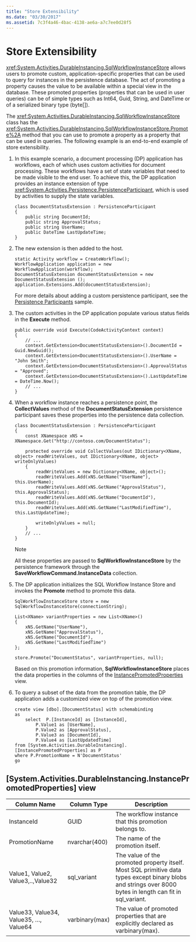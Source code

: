 ```yaml
---
title: "Store Extensibility"
ms.date: "03/30/2017"
ms.assetid: 7c3f4a46-4bac-4138-ae6a-a7c7ee0d28f5
---
```

# Store Extensibility
<xref:System.Activities.DurableInstancing.SqlWorkflowInstanceStore> allows users to promote custom, application-specific properties that can be used to query for instances in the persistence database. The act of promoting a property causes the value to be available within a special view in the database. These promoted properties (properties that can be used in user queries) can be of simple types such as Int64, Guid, String, and DateTime or of a serialized binary type (byte[]).  
  
 The <xref:System.Activities.DurableInstancing.SqlWorkflowInstanceStore> class has the <xref:System.Activities.DurableInstancing.SqlWorkflowInstanceStore.Promote%2A> method that you can use to promote a property as a property that can be used in queries. The following example is an end-to-end example of store extensibility.  
  
1.  In this example scenario, a document processing (DP) application has workflows, each of which uses custom activities for document processing. These workflows have a set of state variables that need to be made visible to the end user. To achieve this, the DP application provides an instance extension of type <xref:System.Activities.Persistence.PersistenceParticipant>, which is used by activities to supply the state variables.  
  
    ```  
    class DocumentStatusExtension : PersistenceParticipant  
    {  
        public string DocumentId;  
        public string ApprovalStatus;  
        public string UserName;  
        public DateTime LastUpdateTime;  
    }  
    ```  
  
2.  The new extension is then added to the host.  
  
    ```  
    static Activity workflow = CreateWorkflow();  
    WorkflowApplication application = new WorkflowApplication(workflow);  
    DocumentStatusExtension documentStatusExtension = new DocumentStatusExtension ();  
    application.Extensions.Add(documentStatusExtension);  
    ```  
  
     For more details about adding a custom persistence participant, see the [Persistence Participants](../../../docs/framework/windows-workflow-foundation/persistence-participants.md) sample.  
  
3.  The custom activities in the DP application populate various status fields in the **Execute** method.  
  
    ```  
    public override void Execute(CodeActivityContext context)  
    {  
        // ...  
        context.GetExtension<DocumentStatusExtension>().DocumentId = Guid.NewGuid();  
        context.GetExtension<DocumentStatusExtension>().UserName = "John Smith";  
        context.GetExtension<DocumentStatusExtension>().ApprovalStatus = "Approved";  
        context.GetExtension<DocumentStatusExtension>().LastUpdateTime = DateTime.Now();  
        // ...  
    }  
    ```  
  
4.  When a workflow instance reaches a persistence point, the **CollectValues** method of the **DocumentStatusExtension** persistence participant saves these properties into the persistence data collection.  
  
    ```  
    class DocumentStatusExtension : PersistenceParticipant  
    {  
        const XNamespace xNS = XNamespace.Get("http://contoso.com/DocumentStatus");  
  
        protected override void CollectValues(out IDictionary<XName, object> readWriteValues, out IDictionary<XName, object> writeOnlyValues)  
        {  
            readWriteValues = new Dictionary<XName, object>();  
            readWriteValues.Add(xNS.GetName("UserName"), this.UserName);  
            readWriteValues.Add(xNS.GetName("ApprovalStatus"), this.ApprovalStatus);  
            readWriteValues.Add(xNS.GetName("DocumentId"), this.DocumentId);  
            readWriteValues.Add(xNS.GetName("LastModifiedTime"), this.LastUpdateTime);  
  
            writeOnlyValues = null;  
        }  
        // ...  
    }  
    ```  
  
    > [!NOTE]
    >  All these properties are passed to **SqlWorkflowInstanceStore** by the persistence framework through the **SaveWorkflowCommand.InstanceData** collection.  
  
5.  The DP application initializes the SQL Workflow Instance Store and invokes the **Promote** method to promote this data.  
  
    ```  
    SqlWorkflowInstanceStore store = new SqlWorkflowInstanceStore(connectionString);  
  
    List<XName> variantProperties = new List<XName>()   
    {   
        xNS.GetName("UserName"),   
        xNS.GetName("ApprovalStatus"),   
        xNS.GetName("DocumentId"),   
        xNS.GetName("LastModifiedTime")   
    };  
  
    store.Promote("DocumentStatus", variantProperties, null);  
    ```  
  
     Based on this promotion information, **SqlWorkflowInstanceStore** places the data properties in the columns of the [InstancePromotedProperties](#InstancePromotedProperties) view.
  
6.  To query a subset of the data from the promotion table, the DP application adds a customized view on top of the promotion view.  
  
    ```  
    create view [dbo].[DocumentStatus] with schemabinding  
    as  
        select  P.[InstanceId] as [InstanceId],  
            P.Value1 as [UserName],  
            P.Value2 as [ApprovalStatus],  
            P.Value3 as [DocumentId],  
            P.Value4 as [LastUpdatedTime]  
    from [System.Activities.DurableInstancing].[InstancePromotedProperties] as P  
    where P.PromotionName = N'DocumentStatus'  
    go  
    ```  
  
##  <a name="InstancePromotedProperties"></a> [System.Activities.DurableInstancing.InstancePromotedProperties] view  
  
|Column Name|Column Type|Description|  
|-----------------|-----------------|-----------------|  
|InstanceId|GUID|The workflow instance that this promotion belongs to.|  
|PromotionName|nvarchar(400)|The name of the promotion itself.|  
|Value1, Value2, Value3,..,Value32|sql_variant|The value of the promoted property itself. Most SQL primitive data types except binary blobs and strings over 8000 bytes in length can fit in sql_variant.|  
|Value33, Value34, Value35, …, Value64|varbinary(max)|The value of promoted properties that are explicitly declared as varbinary(max).|
